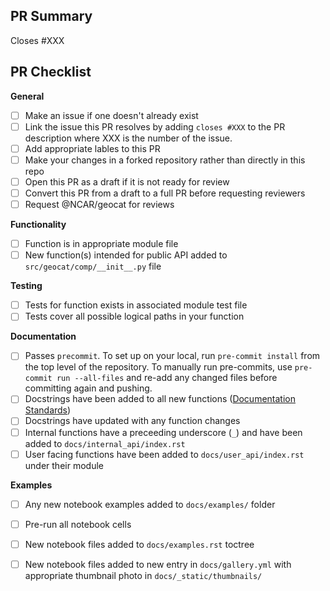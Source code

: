 ## PR Summary
<!-- Summary goes here. Replace XXX with the number of the issue this PR will resolve. -->
Closes #XXX

## PR Checklist
<!-- Please mark any checkboxes that do not apply to this PR as [N/A]. If an entire section doesn't
apply to this PR, comment it out or delete it. -->
**General**
- [ ] Make an issue if one doesn't already exist
- [ ] Link the issue this PR resolves by adding `closes #XXX` to the PR description where XXX is the number of the issue.
- [ ] Add appropriate lables to this PR
- [ ] Make your changes in a forked repository rather than directly in this repo
- [ ] Open this PR as a draft if it is not ready for review
- [ ] Convert this PR from a draft to a full PR before requesting reviewers
- [ ] Request @NCAR/geocat for reviews

**Functionality**
- [ ] Function is in appropriate module file
- [ ] New function(s) intended for public API added to `src/geocat/comp/__init__.py` file

**Testing**
- [ ] Tests for function exists in associated module test file
- [ ] Tests cover all possible logical paths in your function

**Documentation**
- [ ] Passes `precommit`. To set up on your local, run `pre-commit install` from the top level of the repository. To manually run pre-commits, use `pre-commit run --all-files` and re-add any changed files before committing again and pushing.
- [ ] Docstrings have been added to all new functions ([Documentation Standards](https://geocat.ucar.edu/pages/contributing.html#422-documentation))
- [ ] Docstrings have updated with any function changes
- [ ] Internal functions have a preceeding underscore (`_`) and have been added to `docs/internal_api/index.rst`
- [ ] User facing functions have been added to `docs/user_api/index.rst` under their module

**Examples**
- [ ] Any new notebook examples added to `docs/examples/` folder
- [ ] Pre-run all notebook cells
- [ ] New notebook files added to `docs/examples.rst` toctree
- [ ] New notebook files added to new entry in `docs/gallery.yml` with appropriate thumbnail photo in `docs/_static/thumbnails/`


<!--
Thank you so much for your PR!  To help us review your contribution, please
consider the following points:

- A development guide is available at https://geocat.ucar.edu/pages/contributing.html.

- Fork this repository and open the PR from your fork. Do not directly work on
  the NCAR/geocat-comp repository.

- The PR title should summarize the changes, for example "Create weighted pearson-r
  correlation coefficient function". Avoid non-descriptive titles such as "Addresses
  issue #229".

- The summary should provide at least 1-2 sentences describing the pull request
  in detail (Why is this change required?  What problem does it solve?) and
  link to any relevant issues.

**PR Etiquette Reminders**
- This PR should be listed as a draft PR until you are ready to request reviewers

- After making changes in accordance with the reviews, re-request your reviewers

- Do *not* mark conversations as resolved if you didn't start them

- Do mark conversations as resolved *if you opened them* and are satisfied with the changes/discussion.

If you need assistance with your PR, please let the GeoCAT team know by
tagging us with @NCAR/geocat. We can help if reviews are unclear, the recommended changes
seem overly demanding, you would like help in addressing a reviewer's comments,
or if you have been waiting more than a week to hear back on your PR.
-->
